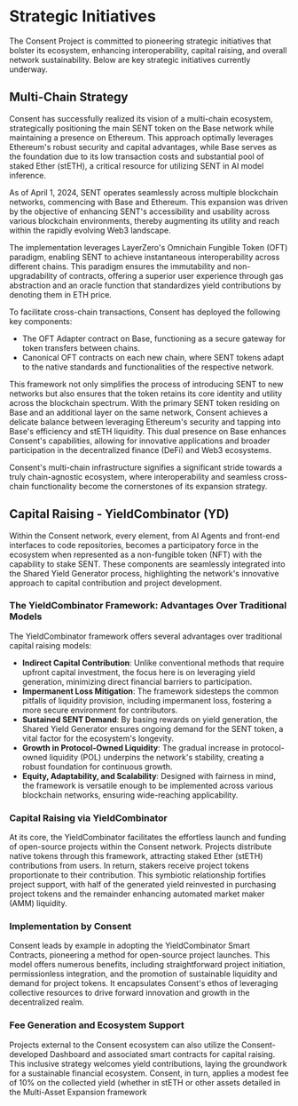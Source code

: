 # Strategic Initiatives

The Consent Project is committed to pioneering strategic initiatives that bolster its ecosystem, enhancing interoperability, capital raising, and overall network sustainability. Below are key strategic initiatives currently underway.

## Multi-Chain Strategy

Consent has successfully realized its vision of a multi-chain ecosystem, strategically positioning the main SENT token on the Base network while maintaining a presence on Ethereum. This approach optimally leverages Ethereum's robust security and capital advantages, while Base serves as the foundation due to its low transaction costs and substantial pool of staked Ether (stETH), a critical resource for utilizing SENT in AI model inference.

As of April 1, 2024, SENT operates seamlessly across multiple blockchain networks, commencing with Base and Ethereum. This expansion was driven by the objective of enhancing SENT's accessibility and usability across various blockchain environments, thereby augmenting its utility and reach within the rapidly evolving Web3 landscape.

The implementation leverages LayerZero's Omnichain Fungible Token (OFT) paradigm, enabling SENT to achieve instantaneous interoperability across different chains. This paradigm ensures the immutability and non-upgradability of contracts, offering a superior user experience through gas abstraction and an oracle function that standardizes yield contributions by denoting them in ETH price.

To facilitate cross-chain transactions, Consent has deployed the following key components:
- The OFT Adapter contract on Base, functioning as a secure gateway for token transfers between chains.
- Canonical OFT contracts on each new chain, where SENT tokens adapt to the native standards and functionalities of the respective network.

This framework not only simplifies the process of introducing SENT to new networks but also ensures that the token retains its core identity and utility across the blockchain spectrum. With the primary SENT token residing on Base and an additional layer on the same network, Consent achieves a delicate balance between leveraging Ethereum's security and tapping into Base's efficiency and stETH liquidity. This dual presence on Base enhances Consent's capabilities, allowing for innovative applications and broader participation in the decentralized finance (DeFi) and Web3 ecosystems.

Consent's multi-chain infrastructure signifies a significant stride towards a truly chain-agnostic ecosystem, where interoperability and seamless cross-chain functionality become the cornerstones of its expansion strategy.

## Capital Raising - YieldCombinator (YD)

Within the Consent network, every element, from AI Agents and front-end interfaces to code repositories, becomes a participatory force in the ecosystem when represented as a non-fungible token (NFT) with the capability to stake SENT. These components are seamlessly integrated into the Shared Yield Generator process, highlighting the network's innovative approach to capital contribution and project development.

### The YieldCombinator Framework: Advantages Over Traditional Models

The YieldCombinator framework offers several advantages over traditional capital raising models:
- **Indirect Capital Contribution**: Unlike conventional methods that require upfront capital investment, the focus here is on leveraging yield generation, minimizing direct financial barriers to participation.
- **Impermanent Loss Mitigation**: The framework sidesteps the common pitfalls of liquidity provision, including impermanent loss, fostering a more secure environment for contributors.
- **Sustained SENT Demand**: By basing rewards on yield generation, the Shared Yield Generator ensures ongoing demand for the SENT token, a vital factor for the ecosystem's longevity.
- **Growth in Protocol-Owned Liquidity**: The gradual increase in protocol-owned liquidity (POL) underpins the network's stability, creating a robust foundation for continuous growth.
- **Equity, Adaptability, and Scalability**: Designed with fairness in mind, the framework is versatile enough to be implemented across various blockchain networks, ensuring wide-reaching applicability.

### Capital Raising via YieldCombinator

At its core, the YieldCombinator facilitates the effortless launch and funding of open-source projects within the Consent network. Projects distribute native tokens through this framework, attracting staked Ether (stETH) contributions from users. In return, stakers receive project tokens proportionate to their contribution. This symbiotic relationship fortifies project support, with half of the generated yield reinvested in purchasing project tokens and the remainder enhancing automated market maker (AMM) liquidity.

### Implementation by Consent

Consent leads by example in adopting the YieldCombinator Smart Contracts, pioneering a method for open-source project launches. This model offers numerous benefits, including straightforward project initiation, permissionless integration, and the promotion of sustainable liquidity and demand for project tokens. It encapsulates Consent's ethos of leveraging collective resources to drive forward innovation and growth in the decentralized realm.

### Fee Generation and Ecosystem Support

Projects external to the Consent ecosystem can also utilize the Consent-developed Dashboard and associated smart contracts for capital raising. This inclusive strategy welcomes yield contributions, laying the groundwork for a sustainable financial ecosystem. Consent, in turn, applies a modest fee of 10% on the collected yield (whether in stETH or other assets detailed in the Multi-Asset Expansion framework

